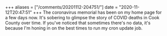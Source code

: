 +++
aliases = ["/comments/20201112-204751/"]
date = "2020-11-12T20:47:51"
+++
The coronavirus memorial has been on my home page for a few days now. It's sobering to glimpse the story of COVID deaths in Cook County over time. If you've noticed that sometimes there's no data, it's because I'm honing in on the best times to run my cron update job.

